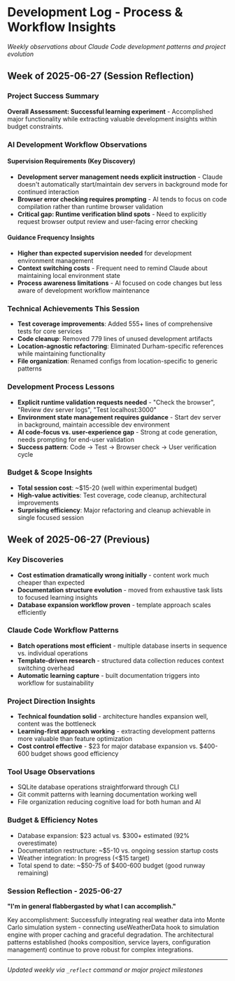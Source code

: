 # Development Log - Process & Workflow Insights

*Weekly observations about Claude Code development patterns and project evolution*

## Week of 2025-06-27 (Session Reflection)

### Project Success Summary
**Overall Assessment: Successful learning experiment** - Accomplished major functionality while extracting valuable development insights within budget constraints.

### AI Development Workflow Observations

#### **Supervision Requirements (Key Discovery)**
- **Development server management needs explicit instruction** - Claude doesn't automatically start/maintain dev servers in background mode for continued interaction
- **Browser error checking requires prompting** - AI tends to focus on code compilation rather than runtime browser validation
- **Critical gap: Runtime verification blind spots** - Need to explicitly request browser output review and user-facing error checking

#### **Guidance Frequency Insights**
- **Higher than expected supervision needed** for development environment management
- **Context switching costs** - Frequent need to remind Claude about maintaining local environment state
- **Process awareness limitations** - AI focused on code changes but less aware of development workflow maintenance

### Technical Achievements This Session
- **Test coverage improvements**: Added 555+ lines of comprehensive tests for core services
- **Code cleanup**: Removed 779 lines of unused development artifacts  
- **Location-agnostic refactoring**: Eliminated Durham-specific references while maintaining functionality
- **File organization**: Renamed configs from location-specific to generic patterns

### Development Process Lessons
- **Explicit runtime validation requests needed** - "Check the browser", "Review dev server logs", "Test localhost:3000"
- **Environment state management requires guidance** - Start dev server in background, maintain accessible dev environment
- **AI code-focus vs. user-experience gap** - Strong at code generation, needs prompting for end-user validation
- **Success pattern**: Code → Test → Browser check → User verification cycle

### Budget & Scope Insights  
- **Total session cost**: ~$15-20 (well within experimental budget)
- **High-value activities**: Test coverage, code cleanup, architectural improvements
- **Surprising efficiency**: Major refactoring and cleanup achievable in single focused session

## Week of 2025-06-27 (Previous)

### Key Discoveries
- **Cost estimation dramatically wrong initially** - content work much cheaper than expected
- **Documentation structure evolution** - moved from exhaustive task lists to focused learning insights  
- **Database expansion workflow proven** - template approach scales efficiently

### Claude Code Workflow Patterns
- **Batch operations most efficient** - multiple database inserts in sequence vs. individual operations
- **Template-driven research** - structured data collection reduces context switching overhead
- **Automatic learning capture** - built documentation triggers into workflow for sustainability

### Project Direction Insights
- **Technical foundation solid** - architecture handles expansion well, content was the bottleneck
- **Learning-first approach working** - extracting development patterns more valuable than feature optimization
- **Cost control effective** - $23 for major database expansion vs. $400-600 budget shows good efficiency

### Tool Usage Observations
- SQLite database operations straightforward through CLI
- Git commit patterns with learning documentation working well
- File organization reducing cognitive load for both human and AI

### Budget & Efficiency Notes
- Database expansion: $23 actual vs. $300+ estimated (92% overestimate)
- Documentation restructure: ~$5-10 vs. ongoing session startup costs
- Weather integration: In progress (<$15 target)
- Total spend to date: ~$50-75 of $400-600 budget (good runway remaining)

### Session Reflection - 2025-06-27
**"I'm in general flabbergasted by what I can accomplish."**

Key accomplishment: Successfully integrating real weather data into Monte Carlo simulation system - connecting useWeatherData hook to simulation engine with proper caching and graceful degradation. The architectural patterns established (hooks composition, service layers, configuration management) continue to prove robust for complex integrations.

---
*Updated weekly via `_reflect` command or major project milestones*